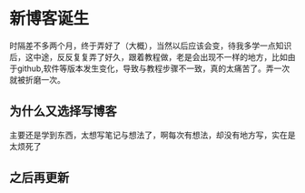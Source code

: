 # 新博客诞生
时隔差不多两个月，终于弄好了（大概），当然以后应该会变，待我多学一点知识后，这中途，反反复复弄了好久，跟着教程做，老是会出现不一样的地方，比如由于github,软件等版本发生变化，导致与教程步骤不一致，真的太痛苦了。弄一次就被折磨一次。
## 为什么又选择写博客
主要还是学到东西，太想写笔记与想法了，啊每次有想法，却没有地方写，实在是太烦死了
## 之后再更新
